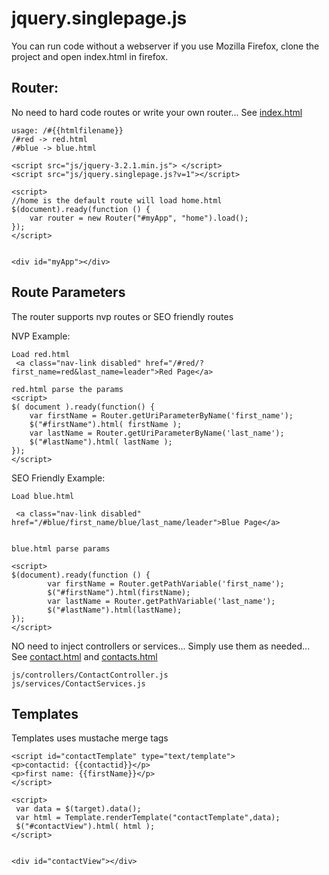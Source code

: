 # jquery.singlepage.js

You can run code without a webserver if you use Mozilla Firefox, clone the project and open index.html in firefox.

## Router:
No need to hard code routes or write your own router...  See [index.html](index.html)

```
usage: /#{{htmlfilename}}
/#red -> red.html
/#blue -> blue.html
```

```
<script src="js/jquery-3.2.1.min.js"> </script>
<script src="js/jquery.singlepage.js?v=1"></script>

<script>
//home is the default route will load home.html 
$(document).ready(function () {
	var router = new Router("#myApp", "home").load();
});
</script>

        
<div id="myApp"></div>
```

## Route Parameters
The router supports nvp routes or SEO friendly routes 

NVP Example: 

```
Load red.html 
 <a class="nav-link disabled" href="/#red/?first_name=red&last_name=leader">Red Page</a>

red.html parse the params
<script>
$( document ).ready(function() {
	var firstName = Router.getUriParameterByName('first_name');
	$("#firstName").html( firstName );
	var lastName = Router.getUriParameterByName('last_name'); 
	$("#lastName").html( lastName );
});
</script>
```

SEO Friendly Example:

```
Load blue.html

 <a class="nav-link disabled" href="/#blue/first_name/blue/last_name/leader">Blue Page</a>


blue.html parse params

<script>
$(document).ready(function () {
        var firstName = Router.getPathVariable('first_name');
        $("#firstName").html(firstName);
        var lastName = Router.getPathVariable('last_name');
        $("#lastName").html(lastName);
});
</script>
```

NO need to inject controllers or services... Simply use them as needed...
See [contact.html](contact.html) and [contacts.html](contacts.html) 

```
js/controllers/ContactController.js 
js/services/ContactServices.js
```


## Templates
Templates uses mustache merge tags 

```
<script id="contactTemplate" type="text/template">
<p>contactid: {{contactid}}</p>
<p>first name: {{firstName}}</p>
</script>

<script>
 var data = $(target).data();
 var html = Template.renderTemplate("contactTemplate",data);
 $("#contactView").html( html );
</script>


<div id="contactView"></div>


```

